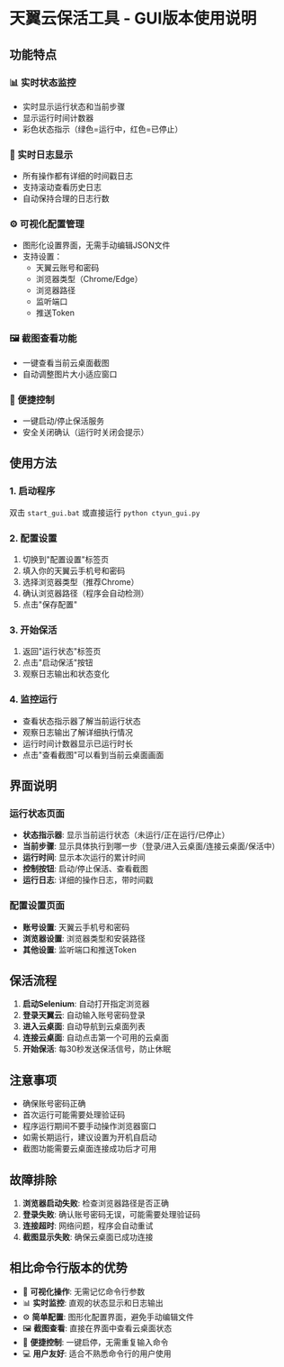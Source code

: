 # 天翼云保活工具 - GUI版本使用说明

## 功能特点

### 📊 实时状态监控
- 实时显示运行状态和当前步骤
- 显示运行时间计数器
- 彩色状态指示（绿色=运行中，红色=已停止）

### 📝 实时日志显示
- 所有操作都有详细的时间戳日志
- 支持滚动查看历史日志
- 自动保持合理的日志行数

### ⚙️ 可视化配置管理
- 图形化设置界面，无需手动编辑JSON文件
- 支持设置：
  - 天翼云账号和密码
  - 浏览器类型（Chrome/Edge）
  - 浏览器路径
  - 监听端口
  - 推送Token

### 🖼️ 截图查看功能
- 一键查看当前云桌面截图
- 自动调整图片大小适应窗口

### 🔄 便捷控制
- 一键启动/停止保活服务
- 安全关闭确认（运行时关闭会提示）

## 使用方法

### 1. 启动程序
双击 `start_gui.bat` 或直接运行 `python ctyun_gui.py`

### 2. 配置设置
1. 切换到"配置设置"标签页
2. 填入你的天翼云手机号和密码
3. 选择浏览器类型（推荐Chrome）
4. 确认浏览器路径（程序会自动检测）
5. 点击"保存配置"

### 3. 开始保活
1. 返回"运行状态"标签页
2. 点击"启动保活"按钮
3. 观察日志输出和状态变化

### 4. 监控运行
- 查看状态指示器了解当前运行状态
- 观察日志输出了解详细执行情况
- 运行时间计数器显示已运行时长
- 点击"查看截图"可以看到当前云桌面画面

## 界面说明

### 运行状态页面
- **状态指示器**: 显示当前运行状态（未运行/正在运行/已停止）
- **当前步骤**: 显示具体执行到哪一步（登录/进入云桌面/连接云桌面/保活中）
- **运行时间**: 显示本次运行的累计时间
- **控制按钮**: 启动/停止保活、查看截图
- **运行日志**: 详细的操作日志，带时间戳

### 配置设置页面
- **账号设置**: 天翼云手机号和密码
- **浏览器设置**: 浏览器类型和安装路径
- **其他设置**: 监听端口和推送Token

## 保活流程

1. **启动Selenium**: 自动打开指定浏览器
2. **登录天翼云**: 自动输入账号密码登录
3. **进入云桌面**: 自动导航到云桌面列表
4. **连接云桌面**: 自动点击第一个可用的云桌面
5. **开始保活**: 每30秒发送保活信号，防止休眠

## 注意事项

- 确保账号密码正确
- 首次运行可能需要处理验证码
- 程序运行期间不要手动操作浏览器窗口
- 如需长期运行，建议设置为开机自启动
- 截图功能需要云桌面连接成功后才可用

## 故障排除

1. **浏览器启动失败**: 检查浏览器路径是否正确
2. **登录失败**: 确认账号密码无误，可能需要处理验证码
3. **连接超时**: 网络问题，程序会自动重试
4. **截图显示失败**: 确保云桌面已成功连接

## 相比命令行版本的优势

- 🎯 **可视化操作**: 无需记忆命令行参数
- 📊 **实时监控**: 直观的状态显示和日志输出
- ⚙️ **简单配置**: 图形化配置界面，避免手动编辑文件
- 🖼️ **截图查看**: 直接在界面中查看云桌面状态
- 🔄 **便捷控制**: 一键启停，无需重复输入命令
- 💻 **用户友好**: 适合不熟悉命令行的用户使用